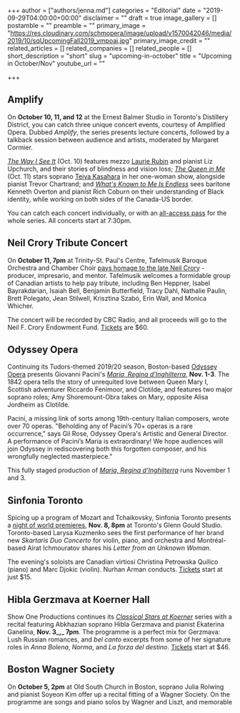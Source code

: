 +++
author = ["authors/jenna.md"]
categories = "Editorial"
date = "2019-09-29T04:00:00+00:00"
disclaimer = ""
draft = true
image_gallery = []
postamble = ""
preamble = ""
primary_image = "https://res.cloudinary.com/schmopera/image/upload/v1570042046/media/2019/10/sqUpcomingFall2019_vmpoaj.jpg"
primary_image_credit = ""
related_articles = []
related_companies = []
related_people = []
short_description = "short"
slug = "upcoming-in-october"
title = "Upcoming in October/Nov"
youtube_url = ""

+++
## Amplify

On **October 10, 11, and 12** at the Ernest Balmer Studio in Toronto's Distillery District, you can catch three unique concert events, courtesy of Amplified Opera. Dubbed _Amplify_, the series presents lecture concerts, followed by a talkback session between audience and artists, moderated by Margaret Cormier.

[_The Way I See It_](https://www.amplifiedopera.com/the-way-i-see-it) (Oct. 10) features mezzo [Laurie Rubin](https://www.sevenstories.com/books/3061-do-you-dream-in-color) and pianist Liz Upchurch, and their stories of blindness and vision loss; [_The Queen in Me_](https://www.amplifiedopera.com/the-queen-in-me) (Oct. 11) stars soprano [Teiya Kasahara](/scene/people/teiya-kasahara/) in her one-woman show, alongside pianist Trevor Chartrand; and [_What's Known to Me Is Endless_](https://www.amplifiedopera.com/whats-known-to-me-is-endless) sees baritone Kenneth Overton and pianist Rich Coburn on their understanding of Black identity, while working on both sides of the Canada-US border.

You can catch each concert individually, or with an [all-access pass](https://www.eventbrite.com/e/amplify-all-concerts-pass-2019-tickets-73320472507) for the whole series. All concerts start at 7:30pm.

## Neil Crory Tribute Concert

On **October 11, 7pm** at Trinity-St. Paul's Centre, Tafelmusik Baroque Orchestra and Chamber Choir [pays homage to the late Neil Crory](https://www.tafelmusik.org/concert-calendar/events/neil-crory-tribute-concert) - producer, impresario, and mentor. Tafelmusik welcomes a formidable group of Canadian artists to help pay tribute, including Ben Heppner, Isabel Bayrakdarian, Isaiah Bell, Benjamin Butterfield, Tracy Dahl, Nathalie Paulin, Brett Polegato, Jean Stilwell, Krisztina Szabó, Erin Wall, and Monica Whicher. 

The concert will be recorded by CBC Radio, and all proceeds will go to the Neil F. Crory Endowment Fund. [Tickets](https://www.tafelmusik.org/concert-calendar/events/neil-crory-tribute-concert) are $60.

## Odyssey Opera

Continuing its Tudors-themed 2019/20 season, Boston-based [Odyssey Opera](/scene/companies/odyssey-opera/) presents Giovanni Pacini's [_Maria, Regina d'Inghilterra_](https://www.odysseyopera.org/2019-pacini-maria-regina-d-inghilterra/), **Nov. 1-3**. The 1842 opera tells the story of unrequited love between Queen Mary I, Scottish adventurer Riccardo Fenimoor, and Clotilde, and features two major soprano roles; Amy Shoremount-Obra takes on Mary, opposite Alisa Jordheim as Clotilde.

Pacini, a missing link of sorts among 19th-century Italian composers, wrote over 70 operas. "Beholding any of Pacini’s 70+ operas is a rare occurrence," says Gil Rose, Odyssey Opera's Artistic and General Director. A performance of Pacini’s Maria is extraordinary! We hope audiences will join Odyssey in rediscovering both this forgotten composer, and his wrongfully neglected masterpiece."

This fully staged production of [_Maria, Regina d'Inghilterra_](https://www.bostontheatrescene.com/season/maria-regina-dInghilterra/) runs November 1 and 3.

## Sinfonia Toronto

Spicing up a program of Mozart and Tchaikovsky, Sinfonia Toronto presents a [night of world premieres](http://www.sinfoniatoronto.com/web/page.aspx?title=Mozart+%26+Tchaikovsky), **Nov. 8, 8pm** at Toronto's Glenn Gould Studio. Toronto-based Larysa Kuzmenko sees the first performance of her brand new _Skartaris Duo Concerto_ for violin, piano, and orchestra and Montréal-based Airat Ichmouratov shares his _Letter from an Unknown Woman_. 

The evening's soloists are Canadian virtiosi Christina Petrowska Quilico (piano) and Marc Djokic (violin). Nurhan Arman conducts. [Tickets](http://www.sinfoniatoronto.com/web/page.aspx?title=Mozart+%26+Tchaikovsky) start at just $15.

## Hibla Gerzmava at Koerner Hall

Show One Productions continues its [_Classical Stars at Koerner_](https://showoneproductions.ca/event/hibla-gerzmava-20191103/) series with a recital featuring Abkhazian soprano Hibla Gerzmava and pianist Ekaterina Ganelina, **Nov. 3_,_ 7pm**. The programme is a perfect mix for Gerzmava: Lush Russian romances, and _bel canto_ excerpts from some of her signature roles in _Anna Bolena_, _Norma_, and _La forza del destino_. [Tickets](https://www.rcmusic.com/event-calendar/show-one-presents-hibla-gerzmava) start at $46.

## Boston Wagner Society

On **October 5, 2pm** at Old South Church in Boston, soprano Julia Rolwing and pianist Soyeon Kim offer up a recital fitting of a Wagner Society. On the programme are songs and piano solos by Wagner and Liszt, and memorable 
